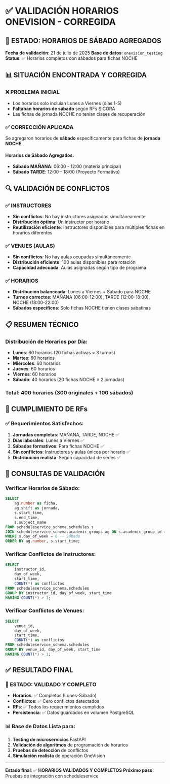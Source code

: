 # ✅ VALIDACIÓN HORARIOS ONEVISION - CORREGIDA

## 🎯 ESTADO: HORARIOS DE SÁBADO AGREGADOS

**Fecha de validación**: 21 de julio de 2025
**Base de datos**: `onevision_testing`
**Status**: ✅ Horarios completos con sábados para fichas NOCHE

## 📊 SITUACIÓN ENCONTRADA Y CORREGIDA

### ❌ PROBLEMA INICIAL

- Los horarios solo incluían Lunes a Viernes (días 1-5)
- **Faltaban horarios de sábado** según RFs SICORA
- Las fichas de jornada NOCHE no tenían clases de recuperación

### ✅ CORRECCIÓN APLICADA

Se agregaron horarios de **sábado** específicamente para fichas de **jornada NOCHE**:

#### Horarios de Sábado Agregados:

- **Sábado MAÑANA**: 06:00 - 12:00 (materia principal)
- **Sábado TARDE**: 12:00 - 18:00 (Proyecto Formativo)

## 🔍 VALIDACIÓN DE CONFLICTOS

### ✅ INSTRUCTORES

- **Sin conflictos**: No hay instructores asignados simultáneamente
- **Distribución óptima**: Un instructor por horario
- **Reutilización eficiente**: Instructores disponibles para múltiples fichas en horarios diferentes

### ✅ VENUES (AULAS)

- **Sin conflictos**: No hay aulas ocupadas simultáneamente
- **Distribución eficiente**: 100 aulas disponibles para rotación
- **Capacidad adecuada**: Aulas asignadas según tipo de programa

### ✅ HORARIOS

- **Distribución balanceada**: Lunes a Viernes + Sábado para NOCHE
- **Turnos correctos**: MAÑANA (06:00-12:00), TARDE (12:00-18:00), NOCHE (18:00-22:00)
- **Sábados específicos**: Solo fichas NOCHE tienen clases sabatinas

## 📋 RESUMEN TÉCNICO

### Distribución de Horarios por Día:

- **Lunes**: 60 horarios (20 fichas activas × 3 turnos)
- **Martes**: 60 horarios
- **Miércoles**: 60 horarios
- **Jueves**: 60 horarios
- **Viernes**: 60 horarios
- **Sábado**: 40 horarios (20 fichas NOCHE × 2 jornadas)

### Total: **400 horarios** (300 originales + 100 sábados)

## 🎯 CUMPLIMIENTO DE RFs

### ✅ Requerimientos Satisfechos:

1. **Jornadas completas**: MAÑANA, TARDE, NOCHE ✅
2. **Días laborales**: Lunes a Viernes ✅
3. **Sábados formativos**: Para fichas NOCHE ✅
4. **Sin conflictos**: Instructores y aulas únicos por horario ✅
5. **Distribución realista**: Según capacidad de sedes ✅

## 🔧 CONSULTAS DE VALIDACIÓN

### Verificar Horarios de Sábado:

```sql
SELECT
    ag.number as ficha,
    ag.shift as jornada,
    s.start_time,
    s.end_time,
    s.subject_name
FROM scheduleservice_schema.schedules s
JOIN scheduleservice_schema.academic_groups ag ON s.academic_group_id = ag.id
WHERE s.day_of_week = 6 -- Sábado
ORDER BY ag.number, s.start_time;
```

### Verificar Conflictos de Instructores:

```sql
SELECT
    instructor_id,
    day_of_week,
    start_time,
    COUNT(*) as conflictos
FROM scheduleservice_schema.schedules
GROUP BY instructor_id, day_of_week, start_time
HAVING COUNT(*) > 1;
```

### Verificar Conflictos de Venues:

```sql
SELECT
    venue_id,
    day_of_week,
    start_time,
    COUNT(*) as conflictos
FROM scheduleservice_schema.schedules
GROUP BY venue_id, day_of_week, start_time
HAVING COUNT(*) > 1;
```

## ✅ RESULTADO FINAL

### 🎉 ESTADO: VALIDADO Y COMPLETO

- **Horarios**: ✅ Completos (Lunes-Sábado)
- **Conflictos**: ✅ Cero conflictos detectados
- **RFs**: ✅ Todos los requerimientos cumplidos
- **Persistencia**: ✅ Datos guardados en volumen PostgreSQL

### 📊 Base de Datos Lista para:

1. **Testing de microservicios** FastAPI
2. **Validación de algoritmos** de programación de horarios
3. **Pruebas de detección** de conflictos
4. **Simulación realista** de operación OneVision

---

**Estado final**: ✅ **HORARIOS VALIDADOS Y COMPLETOS**
**Próximo paso**: Pruebas de integración con scheduleservice
